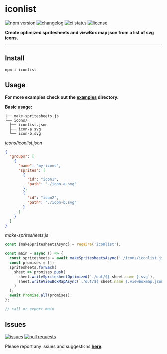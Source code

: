 # iconlist

[![npm version](https://img.shields.io/npm/v/iconlist.svg?style=for-the-badge&labelColor=222222)](https://www.npmjs.com/package/iconlist)
[![changelog](https://img.shields.io/badge/-changelog-222222?style=for-the-badge)](CHANGELOG.md)
[![ci status](https://img.shields.io/github/workflow/status/davidstraka2/iconlist/Lint%20and%20test/master?style=for-the-badge&labelColor=222222&logo=github)](https://github.com/davidstraka2/iconlist)
[![license](https://img.shields.io/npm/l/iconlist.svg?style=for-the-badge&labelColor=222222)](LICENSE)

**Create optimized spritesheets and viewBox map json from a list of svg icons.**

---

## Install

```shell
npm i iconlist
```

## Usage

**For more examples check out the [examples](examples/) directory.**

**Basic usage:**

```
├── make-spritesheets.js
└── icons/
  ├── iconlist.json
  ├── icon-a.svg
  └── icon-b.svg
```

*icons/iconlist.json*
```json
{
  "groups": [
    {
      "name": "my-icons",
      "sprites": [
        {
          "id": "icon1",
          "path": "./icon-a.svg"
        },
        {
          "id": "icon2",
          "path": "./icon-b.svg"
        }
      ]
    }
  ]
}
```

*make-spritesheets.js*
```js
const {makeSpritesheetsAsync} = require('iconlist');

const main = async () => {
  const spritesheets = await makeSpritesheetsAsync('./icons/iconlist.json');
  const promises = [];
  spritesheets.forEach(
    sheet => promises.push(
      sheet.writeSpritesheetOptimized(`./out/${ sheet.name }.svg`),
      sheet.writeViewBoxMapAsync(`./out/${ sheet.name }.viewboxmap.json`),
    )
  );
  await Promise.all(promises);
};

// call or export main
```

## Issues

[![issues](https://img.shields.io/github/issues/davidstraka2/iconlist?style=for-the-badge&labelColor=222222)](https://github.com/davidstraka2/iconlist/issues)
[![pull requests](https://img.shields.io/github/issues-pr/davidstraka2/iconlist?style=for-the-badge&labelColor=222222)](https://github.com/davidstraka2/iconlist/pulls)

Please report any issues and suggestions [**here**](https://github.com/davidstraka2/iconlist/issues).
